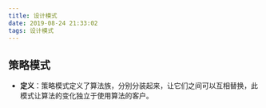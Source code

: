 ```yaml
---
title: 设计模式
date: 2019-08-24 21:33:02
tags: 设计模式
---
```




## 策略模式

- **定义**：策略模式定义了算法族，分别分装起来，让它们之间可以互相替换，此模式让算法的变化独立于使用算法的客户。

